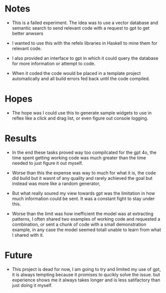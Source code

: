 # Notes

- This is a failed experiment. The idea was to use a vector database and semantic search to send relevant code with a request to gpt to get better anwsers

- I wanted to use this with the refelx libraries in Haskell to mine them for relevant code.

- I also provided an interface to gpt in which it could query the database for more information or attempt to code. 

- When it coded the code would be placed in a template project automatically and all build errors fed back until the code compiled. 

# Hopes

- The hope was I could use this to generate sample widgets to use in reflex like a click and drag list, or even figure out console logging.

# Results

- In the end these tasks proved way too compilcated for the gpt 4o, the time spent getting working code was much greater than the time needed to just figure it out myself.

- Worse than this the expense was way to much for what it is, the code did build but it wasnt of any quality and rarely achieved the goal but instead was more like a random generator, 

- But what really soured my view towards gpt was the limitation in how much information could be sent. It was a constant fight to stay under this.

- Worse than the limit was how inefficient the model was at extracting patterns, I often shared two examples of working code and requested a combination, or sent a chunk of code with a small demonstration example, in any case the model seemed totall unable to learn from what I shared with it.

# Future

- This project is dead for now, I am going to try and limited my use of gpt, it is always tempting because it promises to qucikly solve the issue. 
  but experience shows me it always takes longer and is less satifactory than just doing it myself.

